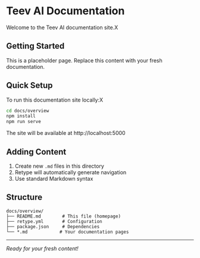 # Teev AI Documentation

Welcome to the Teev AI documentation site.X

## Getting Started

This is a placeholder page. Replace this content with your fresh documentation.

## Quick Setup

To run this documentation site locally:X

```bash
cd docs/overview
npm install
npm run serve
```

The site will be available at http://localhost:5000

## Adding Content

1. Create new `.md` files in this directory
2. Retype will automatically generate navigation
3. Use standard Markdown syntax

## Structure

```
docs/overview/
├── README.md        # This file (homepage)
├── retype.yml       # Configuration
├── package.json     # Dependencies
└── *.md            # Your documentation pages
```

---

*Ready for your fresh content!* 